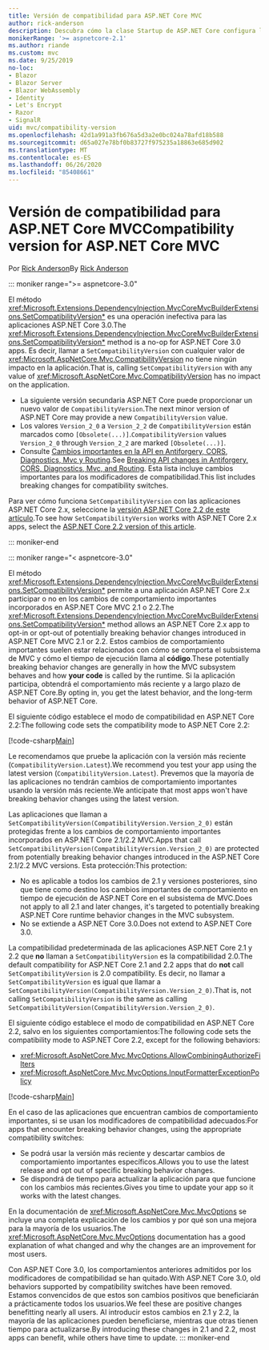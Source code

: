 ```yaml
---
title: Versión de compatibilidad para ASP.NET Core MVC
author: rick-anderson
description: Descubra cómo la clase Startup de ASP.NET Core configura los servicios y la canalización de solicitudes de la aplicación.
monikerRange: '>= aspnetcore-2.1'
ms.author: riande
ms.custom: mvc
ms.date: 9/25/2019
no-loc:
- Blazor
- Blazor Server
- Blazor WebAssembly
- Identity
- Let's Encrypt
- Razor
- SignalR
uid: mvc/compatibility-version
ms.openlocfilehash: 42d1a991a3fb676a5d3a2e0bc024a78afd18b588
ms.sourcegitcommit: d65a027e78bf0b83727f975235a18863e685d902
ms.translationtype: MT
ms.contentlocale: es-ES
ms.lasthandoff: 06/26/2020
ms.locfileid: "85408661"
---
```

# <a name="compatibility-version-for-aspnet-core-mvc"></a><span data-ttu-id="227b7-103">Versión de compatibilidad para ASP.NET Core MVC</span><span class="sxs-lookup"><span data-stu-id="227b7-103">Compatibility version for ASP.NET Core MVC</span></span>

<span data-ttu-id="227b7-104">Por [Rick Anderson](https://twitter.com/RickAndMSFT)</span><span class="sxs-lookup"><span data-stu-id="227b7-104">By [Rick Anderson](https://twitter.com/RickAndMSFT)</span></span>

::: moniker range=">= aspnetcore-3.0"

<span data-ttu-id="227b7-105">El método <xref:Microsoft.Extensions.DependencyInjection.MvcCoreMvcBuilderExtensions.SetCompatibilityVersion*> es una operación inefectiva para las aplicaciones ASP.NET Core 3.0.</span><span class="sxs-lookup"><span data-stu-id="227b7-105">The <xref:Microsoft.Extensions.DependencyInjection.MvcCoreMvcBuilderExtensions.SetCompatibilityVersion*> method is a no-op for ASP.NET Core 3.0 apps.</span></span> <span data-ttu-id="227b7-106">Es decir, llamar a `SetCompatibilityVersion` con cualquier valor de <xref:Microsoft.AspNetCore.Mvc.CompatibilityVersion> no tiene ningún impacto en la aplicación.</span><span class="sxs-lookup"><span data-stu-id="227b7-106">That is, calling `SetCompatibilityVersion` with any value of <xref:Microsoft.AspNetCore.Mvc.CompatibilityVersion> has no impact on the application.</span></span>

* <span data-ttu-id="227b7-107">La siguiente versión secundaria ASP.NET Core puede proporcionar un nuevo valor de `CompatibilityVersion`.</span><span class="sxs-lookup"><span data-stu-id="227b7-107">The next minor version of ASP.NET Core may provide a new `CompatibilityVersion` value.</span></span>
* <span data-ttu-id="227b7-108">Los valores `Version_2_0` a `Version_2_2` de `CompatibilityVersion` están marcados como `[Obsolete(...)]`.</span><span class="sxs-lookup"><span data-stu-id="227b7-108">`CompatibilityVersion` values `Version_2_0` through `Version_2_2` are marked `[Obsolete(...)]`.</span></span>
* <span data-ttu-id="227b7-109">Consulte [Cambios importantes en la API en Antiforgery, CORS, Diagnostics, Mvc y Routing](https://github.com/aspnet/Announcements/issues/387).</span><span class="sxs-lookup"><span data-stu-id="227b7-109">See [Breaking API changes in Antiforgery, CORS, Diagnostics, Mvc, and Routing](https://github.com/aspnet/Announcements/issues/387).</span></span> <span data-ttu-id="227b7-110">Esta lista incluye cambios importantes para los modificadores de compatibilidad.</span><span class="sxs-lookup"><span data-stu-id="227b7-110">This list includes breaking changes for compatibility switches.</span></span>

<span data-ttu-id="227b7-111">Para ver cómo funciona `SetCompatibilityVersion` con las aplicaciones ASP.NET Core 2.x, seleccione la [versión ASP.NET Core 2.2 de este artículo](https://docs.microsoft.com/aspnet/core/mvc/compatibility-version?view=aspnetcore-2.2).</span><span class="sxs-lookup"><span data-stu-id="227b7-111">To see how `SetCompatibilityVersion` works with ASP.NET Core 2.x apps, select the [ASP.NET Core 2.2 version of this article](https://docs.microsoft.com/aspnet/core/mvc/compatibility-version?view=aspnetcore-2.2).</span></span>

::: moniker-end

::: moniker range="< aspnetcore-3.0"

<span data-ttu-id="227b7-112">El método <xref:Microsoft.Extensions.DependencyInjection.MvcCoreMvcBuilderExtensions.SetCompatibilityVersion*> permite a una aplicación ASP.NET Core 2.x participar o no en los cambios de comportamiento importantes incorporados en ASP.NET Core MVC 2.1 o 2.2.</span><span class="sxs-lookup"><span data-stu-id="227b7-112">The <xref:Microsoft.Extensions.DependencyInjection.MvcCoreMvcBuilderExtensions.SetCompatibilityVersion*> method allows an ASP.NET Core 2.x app to opt-in or opt-out of potentially breaking behavior changes introduced in ASP.NET Core MVC 2.1 or 2.2.</span></span> <span data-ttu-id="227b7-113">Estos cambios de comportamiento importantes suelen estar relacionados con cómo se comporta el subsistema de MVC y cómo el tiempo de ejecución llama al **código**.</span><span class="sxs-lookup"><span data-stu-id="227b7-113">These potentially breaking behavior changes are generally in how the MVC subsystem behaves and how **your code** is called by the runtime.</span></span> <span data-ttu-id="227b7-114">Si la aplicación participa, obtendrá el comportamiento más reciente y a largo plazo de ASP.NET Core.</span><span class="sxs-lookup"><span data-stu-id="227b7-114">By opting in, you get the latest behavior, and the long-term behavior of ASP.NET Core.</span></span>

<span data-ttu-id="227b7-115">El siguiente código establece el modo de compatibilidad en ASP.NET Core 2.2:</span><span class="sxs-lookup"><span data-stu-id="227b7-115">The following code sets the compatibility mode to ASP.NET Core 2.2:</span></span>

[!code-csharp[Main](compatibility-version/samples/2.x/CompatibilityVersionSample/Startup.cs?name=snippet1)]

<span data-ttu-id="227b7-116">Le recomendamos que pruebe la aplicación con la versión más reciente (`CompatibilityVersion.Latest`).</span><span class="sxs-lookup"><span data-stu-id="227b7-116">We recommend you test your app using the latest version (`CompatibilityVersion.Latest`).</span></span> <span data-ttu-id="227b7-117">Prevemos que la mayoría de las aplicaciones no tendrán cambios de comportamiento importantes usando la versión más reciente.</span><span class="sxs-lookup"><span data-stu-id="227b7-117">We anticipate that most apps won't have breaking behavior changes using the latest version.</span></span>

<span data-ttu-id="227b7-118">Las aplicaciones que llaman a `SetCompatibilityVersion(CompatibilityVersion.Version_2_0)` están protegidas frente a los cambios de comportamiento importantes incorporados en ASP.NET Core 2.1/2.2 MVC.</span><span class="sxs-lookup"><span data-stu-id="227b7-118">Apps that call `SetCompatibilityVersion(CompatibilityVersion.Version_2_0)` are protected from potentially breaking behavior changes introduced in the ASP.NET Core 2.1/2.2 MVC versions.</span></span> <span data-ttu-id="227b7-119">Esta protección:</span><span class="sxs-lookup"><span data-stu-id="227b7-119">This protection:</span></span>

* <span data-ttu-id="227b7-120">No es aplicable a todos los cambios de 2.1 y versiones posteriores, sino que tiene como destino los cambios importantes de comportamiento en tiempo de ejecución de ASP.NET Core en el subsistema de MVC.</span><span class="sxs-lookup"><span data-stu-id="227b7-120">Does not apply to all 2.1 and later changes, it's targeted to potentially breaking ASP.NET Core runtime behavior changes in the MVC subsystem.</span></span>
* <span data-ttu-id="227b7-121">No se extiende a ASP.NET Core 3.0.</span><span class="sxs-lookup"><span data-stu-id="227b7-121">Does not extend to ASP.NET Core 3.0.</span></span>

<span data-ttu-id="227b7-122">La compatibilidad predeterminada de las aplicaciones ASP.NET Core 2.1 y 2.2 que **no** llaman a `SetCompatibilityVersion` es la compatibilidad 2.0.</span><span class="sxs-lookup"><span data-stu-id="227b7-122">The default compatibility for ASP.NET Core 2.1 and 2.2 apps that do **not** call `SetCompatibilityVersion` is 2.0 compatibility.</span></span> <span data-ttu-id="227b7-123">Es decir, no llamar a `SetCompatibilityVersion` es igual que llamar a `SetCompatibilityVersion(CompatibilityVersion.Version_2_0)`.</span><span class="sxs-lookup"><span data-stu-id="227b7-123">That is, not calling `SetCompatibilityVersion` is the same as calling `SetCompatibilityVersion(CompatibilityVersion.Version_2_0)`.</span></span>

<span data-ttu-id="227b7-124">El siguiente código establece el modo de compatibilidad en ASP.NET Core 2.2, salvo en los siguientes comportamientos:</span><span class="sxs-lookup"><span data-stu-id="227b7-124">The following code sets the compatibility mode to ASP.NET Core 2.2, except for the following behaviors:</span></span>

* <xref:Microsoft.AspNetCore.Mvc.MvcOptions.AllowCombiningAuthorizeFilters>
* <xref:Microsoft.AspNetCore.Mvc.MvcOptions.InputFormatterExceptionPolicy>

[!code-csharp[Main](compatibility-version/samples/2.x/CompatibilityVersionSample/Startup2.cs?name=snippet1)]

<span data-ttu-id="227b7-125">En el caso de las aplicaciones que encuentran cambios de comportamiento importantes, si se usan los modificadores de compatibilidad adecuados:</span><span class="sxs-lookup"><span data-stu-id="227b7-125">For apps that encounter breaking behavior changes, using the appropriate compatibility switches:</span></span>

* <span data-ttu-id="227b7-126">Se podrá usar la versión más reciente y descartar cambios de comportamiento importantes específicos.</span><span class="sxs-lookup"><span data-stu-id="227b7-126">Allows you to use the latest release and opt out of specific breaking behavior changes.</span></span>
* <span data-ttu-id="227b7-127">Se dispondrá de tiempo para actualizar la aplicación para que funcione con los cambios más recientes.</span><span class="sxs-lookup"><span data-stu-id="227b7-127">Gives you time to update your app so it works with the latest changes.</span></span>

<span data-ttu-id="227b7-128">En la documentación de <xref:Microsoft.AspNetCore.Mvc.MvcOptions> se incluye una completa explicación de los cambios y por qué son una mejora para la mayoría de los usuarios.</span><span class="sxs-lookup"><span data-stu-id="227b7-128">The <xref:Microsoft.AspNetCore.Mvc.MvcOptions> documentation has a good explanation of what changed and why the changes are an improvement for most users.</span></span>

<span data-ttu-id="227b7-129">Con ASP.NET Core 3.0, los comportamientos anteriores admitidos por los modificadores de compatibilidad se han quitado.</span><span class="sxs-lookup"><span data-stu-id="227b7-129">With ASP.NET Core 3.0, old behaviors supported by compatibility switches have been removed.</span></span> <span data-ttu-id="227b7-130">Estamos convencidos de que estos son cambios positivos que beneficiarán a prácticamente todos los usuarios.</span><span class="sxs-lookup"><span data-stu-id="227b7-130">We feel these are positive changes benefitting nearly all users.</span></span> <span data-ttu-id="227b7-131">Al introducir estos cambios en 2.1 y 2.2, la mayoría de las aplicaciones pueden beneficiarse, mientras que otras tienen tiempo para actualizarse.</span><span class="sxs-lookup"><span data-stu-id="227b7-131">By introducing these changes in 2.1 and 2.2, most apps can benefit, while others have time to update.</span></span>
::: moniker-end
